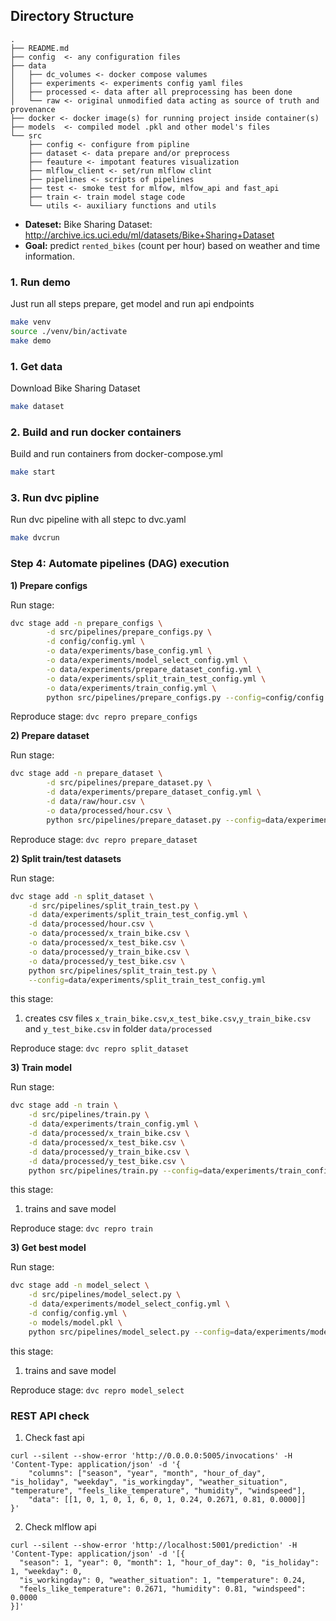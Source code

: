 
Directory Structure
--------------------

    .
    ├── README.md
    ├── config  <- any configuration files
    ├── data
    │   ├── dc_volumes <- docker compose valumes
    │   ├── experiments <- experiments config yaml files
    │   ├── processed <- data after all preprocessing has been done
    │   └── raw <- original unmodified data acting as source of truth and provenance
    ├── docker <- docker image(s) for running project inside container(s)
    ├── models  <- compiled model .pkl and other model's files
    └── src
        ├── config <- configure from pipline
        ├── dataset <- data prepare and/or preprocess
        ├── feauture <- impotant features visualization 
        ├── mlflow_client <- set/run mlflow clint 
        ├── pipelines <- scripts of pipelines
        ├── test <- smoke test for mlfow, mlfow_api and fast_api
        ├── train <- train model stage code
        └── utils <- auxiliary functions and utils

- **Dateset:** Bike Sharing Dataset: http://archive.ics.uci.edu/ml/datasets/Bike+Sharing+Dataset
- **Goal:** predict `rented_bikes` (count per hour) based on weather and time information.


### 1. Run demo

Just run all steps prepare, get model and run api endpoints 

```bash
make venv
source ./venv/bin/activate
make demo
```

### 1. Get data

Download Bike Sharing Dataset

```bash
make dataset
```

### 2. Build and run docker containers 

Build and run containers from docker-compose.yml

```bash
make start
```

### 3. Run dvc pipline

Run dvc pipeline with all stepc to dvc.yaml

```bash
make dvcrun
```     

### Step 4: Automate pipelines (DAG) execution

__1) Prepare configs__

Run stage:
```bash
dvc stage add -n prepare_configs \
        -d src/pipelines/prepare_configs.py \
        -d config/config.yml \
        -o data/experiments/base_config.yml \
        -o data/experiments/model_select_config.yml \
        -o data/experiments/prepare_dataset_config.yml \
        -o data/experiments/split_train_test_config.yml \
        -o data/experiments/train_config.yml \
        python src/pipelines/prepare_configs.py --config=config/config.yml
```

Reproduce stage: `dvc repro prepare_configs`



__2) Prepare dataset__

Run stage:
```bash
dvc stage add -n prepare_dataset \
        -d src/pipelines/prepare_dataset.py \
        -d data/experiments/prepare_dataset_config.yml \
        -d data/raw/hour.csv \
        -o data/processed/hour.csv \
        python src/pipelines/prepare_dataset.py --config=data/experiments/prepare_dataset_config.yml
```

Reproduce stage: `dvc repro prepare_dataset`


__2) Split train/test datasets__

Run stage:

```bash
dvc stage add -n split_dataset \
    -d src/pipelines/split_train_test.py \
    -d data/experiments/split_train_test_config.yml \
    -d data/processed/hour.csv \
    -o data/processed/x_train_bike.csv \
    -o data/processed/x_test_bike.csv \
    -o data/processed/y_train_bike.csv \
    -o data/processed/y_test_bike.csv \
    python src/pipelines/split_train_test.py \
    --config=data/experiments/split_train_test_config.yml
```

this stage:

1) creates csv files `x_train_bike.csv`,`x_test_bike.csv`,`y_train_bike.csv` and `y_test_bike.csv`
in folder `data/processed` 

Reproduce stage: `dvc repro split_dataset`

__3) Train model__ 

Run stage:
```bash
dvc stage add -n train \
    -d src/pipelines/train.py \
    -d data/experiments/train_config.yml \
    -d data/processed/x_train_bike.csv \
    -d data/processed/x_test_bike.csv \
    -d data/processed/y_train_bike.csv \
    -d data/processed/y_test_bike.csv \
    python src/pipelines/train.py --config=data/experiments/train_config.yml --base_config=config/config.yml
```

this stage:

1) trains and save model 

Reproduce stage: `dvc repro train`

__3) Get best model__ 

Run stage:
```bash
dvc stage add -n model_select \
    -d src/pipelines/model_select.py \
    -d data/experiments/model_select_config.yml \
    -d config/config.yml \
    -o models/model.pkl \
    python src/pipelines/model_select.py --config=data/experiments/model_select_config.yml --base_config=config/config.yml
```

this stage:

1) trains and save model 

Reproduce stage: `dvc repro model_select`


### REST API check

1) Check fast api

```shell
curl --silent --show-error 'http://0.0.0.0:5005/invocations' -H 'Content-Type: application/json' -d '{
    "columns": ["season", "year", "month", "hour_of_day", "is_holiday", "weekday", "is_workingday", "weather_situation", "temperature", "feels_like_temperature", "humidity", "windspeed"],
    "data": [[1, 0, 1, 0, 1, 6, 0, 1, 0.24, 0.2671, 0.81, 0.0000]]
}'
```

2) Check mlflow api 

```shell
curl --silent --show-error 'http://localhost:5001/prediction' -H 'Content-Type: application/json' -d '[{
  "season": 1, "year": 0, "month": 1, "hour_of_day": 0, "is_holiday": 1, "weekday": 0,
  "is_workingday": 0, "weather_situation": 1, "temperature": 0.24,
  "feels_like_temperature": 0.2671, "humidity": 0.81, "windspeed": 0.0000
}]'
```
